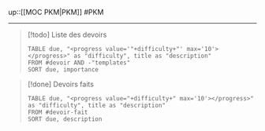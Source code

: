 up::[[MOC PKM|PKM]]
#PKM

---

> [!todo] Liste des devoirs
> ```dataview
> TABLE due, "<progress value='"+difficulty+"' max='10'></progress>" as "difficulty", title as "description"
> FROM #devoir AND -"templates"
> SORT due, importance
> ```



> [!done] Devoirs faits
> ```dataview
> TABLE due, "<progress value="+difficulty+" max='10'></progress>" as "difficulty", title as "description"
> FROM #devoir-fait
> SORT due, description
> ```



